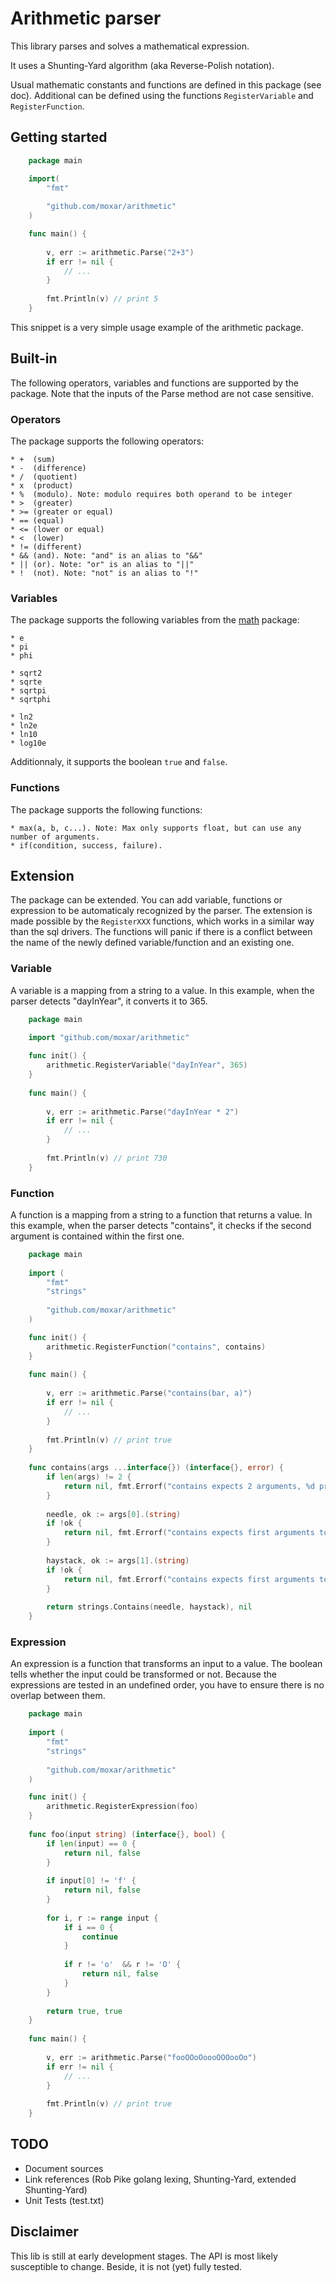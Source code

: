 # Arithmetic parser

This library parses and solves a mathematical expression.

It uses a Shunting-Yard algorithm (aka Reverse-Polish notation).

Usual mathematic constants and functions are defined in this package (see doc).
Additional can be defined using the functions `RegisterVariable` and `RegisterFunction`.

## Getting started

```go
	package main

	import(
		"fmt"
		
		"github.com/moxar/arithmetic"
	)

	func main() {
		
		v, err := arithmetic.Parse("2+3")
		if err != nil {
			// ...
		}
		
		fmt.Println(v) // print 5
	}
```

This snippet is a very simple usage example of the arithmetic package.

## Built-in

The following operators, variables and functions are supported by the package. Note that the inputs
of the Parse method are not case sensitive.

### Operators

The package supports the following operators:

	* +  (sum)
	* -  (difference)
	* /  (quotient)
	* x  (product)
	* %  (modulo). Note: modulo requires both operand to be integer
	* >  (greater)
	* >= (greater or equal)
	* == (equal)
	* <= (lower or equal)
	* <  (lower)
	* != (different)
	* && (and). Note: "and" is an alias to "&&"
	* || (or). Note: "or" is an alias to "||"
	* !  (not). Note: "not" is an alias to "!"
	
### Variables

The package supports the following variables from the [math](https://golang.org/pkg/math/) package:

	* e
	* pi
	* phi
	
	* sqrt2
	* sqrte
	* sqrtpi
	* sqrtphi
	
	* ln2
	* ln2e
	* ln10
	* log10e
	
Additionnaly, it supports the boolean `true` and `false`.

### Functions

The package supports the following functions:

	* max(a, b, c...). Note: Max only supports float, but can use any number of arguments.
	* if(condition, success, failure).

## Extension

The package can be extended. You can add variable, functions or expression to be automaticaly recognized by the parser. The extension is made possible by the `RegisterXXX` functions, which works in a similar way than the sql drivers. The functions will panic if there is a conflict between the name of the newly defined variable/function and an existing one.

### Variable

A variable is a mapping from a string to a value. In this example, when the parser detects
"dayInYear", it converts it to 365.

```go
	package main
	
	import "github.com/moxar/arithmetic"

	func init() {
		arithmetic.RegisterVariable("dayInYear", 365)
	}
	
	func main() {
		
		v, err := arithmetic.Parse("dayInYear * 2")
		if err != nil {
			// ...
		}
		
		fmt.Println(v) // print 730
	}
```

### Function

A function is a mapping from a string to a function that returns a value. In this example, when the parser detects "contains", it checks if the second argument is contained within the first one.

```go
	package main
	
	import (
		"fmt"
		"strings"
	
		"github.com/moxar/arithmetic"
	)

	func init() {
		arithmetic.RegisterFunction("contains", contains)
	}
	
	func main() {
		
		v, err := arithmetic.Parse("contains(bar, a)")
		if err != nil {
			// ...
		}
		
		fmt.Println(v) // print true
	}
	
	func contains(args ...interface{}) (interface{}, error) {
		if len(args) != 2 {
			return nil, fmt.Errorf("contains expects 2 arguments, %d provided", len(args))
		}
		
		needle, ok := args[0].(string)
		if !ok {
			return nil, fmt.Errorf("contains expects first arguments to be string, %v (%T) provided", args[0], args[0])
		}
		
		haystack, ok := args[1].(string)
		if !ok {
			return nil, fmt.Errorf("contains expects first arguments to be string, %v (%T) provided", args[1], args[1])
		}
		
		return strings.Contains(needle, haystack), nil
	}
```

### Expression

An expression is a function that transforms an input to a value. The boolean tells whether the input could be transformed or not. Because the expressions are tested in an undefined order, you have to ensure there is no overlap between them.

```go
	package main
	
	import (
		"fmt"
		"strings"
	
		"github.com/moxar/arithmetic"
	)

	func init() {
		arithmetic.RegisterExpression(foo)
	}
	
	func foo(input string) (interface{}, bool) {
		if len(input) == 0 {
			return nil, false
		}
		
		if input[0] != 'f' {
			return nil, false
		}
		
		for i, r := range input {
			if i == 0 {
				continue
			}
			
			if r != 'o'  && r != 'O' {
				return nil, false
			}
		}
		
		return true, true
	}
	
	func main() {
		
		v, err := arithmetic.Parse("fooOOoOoooOOOooOo")
		if err != nil {
			// ...
		}
		
		fmt.Println(v) // print true
	}
```

## TODO

* Document sources
* Link references (Rob Pike golang lexing, Shunting-Yard, extended Shunting-Yard)
* Unit Tests (test.txt)

## Disclaimer

This lib is still at early development stages. The API is most likely susceptible to change.
Beside, it is not (yet) fully tested.
